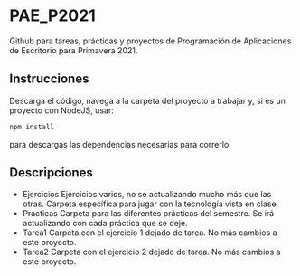 # PAE_P2021
Github para tareas, prácticas y proyectos de Programación de Aplicaciones de Escritorio para Primavera 2021.


## Instrucciones

Descarga el código, navega a la carpeta del proyecto a trabajar y, si es un proyecto con NodeJS, usar:

```bash
npm install
```

para descargas las dependencias necesarias para correrlo.

## Descripciones

- Ejercicios
Ejercicios varios, no se actualizando mucho más que las otras. Carpeta específica para jugar con la tecnología vista en clase.
- Practicas
Carpeta para las diferentes prácticas del semestre. Se irá actualizando con cada práctica que se deje.
- Tarea1
Carpeta con el ejercicio 1 dejado de tarea. No más cambios a este proyecto.
- Tarea2
Carpeta con el ejercicio 2 dejado de tarea. No más cambios a este proyecto.

